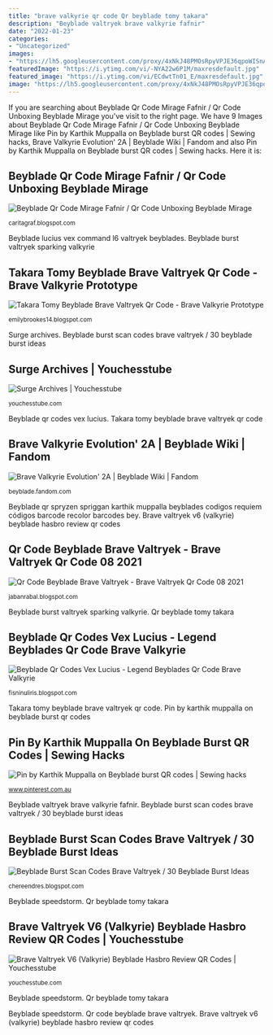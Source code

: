 ```yaml
---
title: "brave valkyrie qr code Qr beyblade tomy takara"
description: "Beyblade valtryek brave valkyrie fafnir"
date: "2022-01-23"
categories:
- "Uncategorized"
images:
- "https://lh5.googleusercontent.com/proxy/4xNkJ48PMOsRpyVPJE36qpoWISnAmhIcIIoaHyp4EJK7-lEPoED59R5bMuRiGYMlh2OOmIX_jI4ZOO7aa0uMUATVTbTAsLDXHzwooVzKcA=w1200-h630-p-k-no-nu"
featuredImage: "https://i.ytimg.com/vi/-NYA22w6P1M/maxresdefault.jpg"
featured_image: "https://i.ytimg.com/vi/ECdwtTn01_E/maxresdefault.jpg"
image: "https://lh5.googleusercontent.com/proxy/4xNkJ48PMOsRpyVPJE36qpoWISnAmhIcIIoaHyp4EJK7-lEPoED59R5bMuRiGYMlh2OOmIX_jI4ZOO7aa0uMUATVTbTAsLDXHzwooVzKcA=w1200-h630-p-k-no-nu"
---
```


If you are searching about Beyblade Qr Code Mirage Fafnir / Qr Code Unboxing Beyblade Mirage you've visit to the right page. We have 9 Images about Beyblade Qr Code Mirage Fafnir / Qr Code Unboxing Beyblade Mirage like Pin by Karthik Muppalla on Beyblade burst QR codes | Sewing hacks, Brave Valkyrie Evolution&#039; 2A | Beyblade Wiki | Fandom and also Pin by Karthik Muppalla on Beyblade burst QR codes | Sewing hacks. Here it is:

## Beyblade Qr Code Mirage Fafnir / Qr Code Unboxing Beyblade Mirage

![Beyblade Qr Code Mirage Fafnir / Qr Code Unboxing Beyblade Mirage](https://i.ytimg.com/vi/OSBXIap_gfM/hqdefault.jpg "Brave valkyrie evolution&#039; 2a")

<small>caritagraf.blogspot.com</small>

Beyblade lucius vex command l6 valtryek beyblades. Beyblade burst valtryek sparking valkyrie

## Takara Tomy Beyblade Brave Valtryek Qr Code - Brave Valkyrie Prototype

![Takara Tomy Beyblade Brave Valtryek Qr Code - Brave Valkyrie Prototype](https://lh5.googleusercontent.com/proxy/4xNkJ48PMOsRpyVPJE36qpoWISnAmhIcIIoaHyp4EJK7-lEPoED59R5bMuRiGYMlh2OOmIX_jI4ZOO7aa0uMUATVTbTAsLDXHzwooVzKcA=w1200-h630-p-k-no-nu "Beyblade qr spryzen spriggan karthik muppalla beyblades codigos requiem códigos barcode recolor barcodes bey")

<small>emilybrookes14.blogspot.com</small>

Surge archives. Beyblade burst scan codes brave valtryek / 30 beyblade burst ideas

## Surge Archives | Youchesstube

![Surge Archives | Youchesstube](https://i.ytimg.com/vi/ECdwtTn01_E/maxresdefault.jpg "Pin by karthik muppalla on beyblade burst qr codes")

<small>youchesstube.com</small>

Beyblade qr codes vex lucius. Takara tomy beyblade brave valtryek qr code

## Brave Valkyrie Evolution&#039; 2A | Beyblade Wiki | Fandom

![Brave Valkyrie Evolution&#039; 2A | Beyblade Wiki | Fandom](https://vignette.wikia.nocookie.net/beyblade/images/f/f3/BBSK-BrVEv&#039;2A.jpg/revision/latest?cb=20200414161602 "Beyblade qr codes vex lucius")

<small>beyblade.fandom.com</small>

Beyblade qr spryzen spriggan karthik muppalla beyblades codigos requiem códigos barcode recolor barcodes bey. Brave valtryek v6 (valkyrie) beyblade hasbro review qr codes

## Qr Code Beyblade Brave Valtryek - Brave Valtryek Qr Code 08 2021

![Qr Code Beyblade Brave Valtryek - Brave Valtryek Qr Code 08 2021](https://i.ytimg.com/vi/-NYA22w6P1M/maxresdefault.jpg "Beyblade speedstorm")

<small>jabanrabal.blogspot.com</small>

Beyblade burst valtryek sparking valkyrie. Qr beyblade tomy takara

## Beyblade Qr Codes Vex Lucius - Legend Beyblades Qr Code Brave Valkyrie

![Beyblade Qr Codes Vex Lucius - Legend Beyblades Qr Code Brave Valkyrie](https://i3.ytimg.com/vi/FyQbRLCPI0Q/hqdefault.jpg "Qr beyblade tomy takara")

<small>fisninuliris.blogspot.com</small>

Takara tomy beyblade brave valtryek qr code. Pin by karthik muppalla on beyblade burst qr codes

## Pin By Karthik Muppalla On Beyblade Burst QR Codes | Sewing Hacks

![Pin by Karthik Muppalla on Beyblade burst QR codes | Sewing hacks](https://i.pinimg.com/736x/79/4d/dc/794ddc7e1d511e79d7dcb40ed2fbf2ad.jpg "Qr beyblade tomy takara")

<small>www.pinterest.com.au</small>

Beyblade valtryek brave valkyrie fafnir. Beyblade burst scan codes brave valtryek / 30 beyblade burst ideas

## Beyblade Burst Scan Codes Brave Valtryek / 30 Beyblade Burst Ideas

![Beyblade Burst Scan Codes Brave Valtryek / 30 Beyblade Burst Ideas](https://i.ytimg.com/vi/fcflSGJaA7o/maxresdefault.jpg "Beyblade brave valkyrie")

<small>chereendres.blogspot.com</small>

Beyblade speedstorm. Qr beyblade tomy takara

## Brave Valtryek V6 (Valkyrie) Beyblade Hasbro Review QR Codes | Youchesstube

![Brave Valtryek V6 (Valkyrie) Beyblade Hasbro Review QR Codes | Youchesstube](https://i.ytimg.com/vi/P1nHF9j5l44/maxresdefault.jpg "Qr beyblade tomy takara")

<small>youchesstube.com</small>

Beyblade speedstorm. Qr beyblade tomy takara

Beyblade speedstorm. Qr code beyblade brave valtryek. Brave valtryek v6 (valkyrie) beyblade hasbro review qr codes
